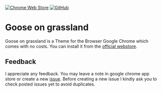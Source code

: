 [![Chrome Web Store](https://img.shields.io/chrome-web-store/users/bgkebiblmhpplhdcheodnappdccappeb?style=for-the-badge&logo=google-chrome)](https://chrome.google.com/webstore/detail/goose-on-grassland/bgkebiblmhpplhdcheodnappdccappeb)
[![GitHub](https://img.shields.io/github/license/amartinno1/chrome-theme-goose-on-grassland?style=for-the-badge)](https://github.com/AMartinNo1/chrome-theme-goose-on-grassland/blob/development/LICENSE)

# Goose on grassland

Goose on grassland is a Theme for the Browser Google Chrome which comes with no costs.
You can install it from the
[official webstore](https://chrome.google.com/webstore/detail/goose-on-grassland/bgkebiblmhpplhdcheodnappdccappeb).

## Feedback

I appreciate any feedback. You may leave a note in google chrome app store or create a new
[issue](https://github.com/AMartinNo1/chrome-theme-goose-on-grassland/issues). Before creating
a new issue I kindly ask you to check posted issues yet to avoid duplicates.

